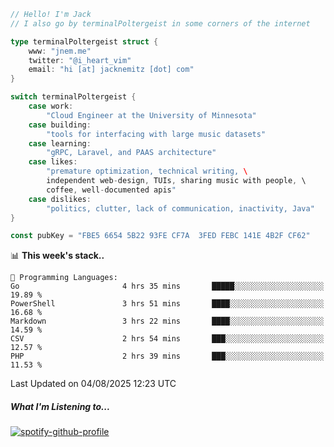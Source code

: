 ```go
// Hello! I'm Jack
// I also go by terminalPoltergeist in some corners of the internet

type terminalPoltergeist struct {
    www: "jnem.me"
    twitter: "@i_heart_vim"
    email: "hi [at] jacknemitz [dot] com"
}

switch terminalPoltergeist {
    case work:
        "Cloud Engineer at the University of Minnesota"
    case building:
        "tools for interfacing with large music datasets"
    case learning:
        "gRPC, Laravel, and PAAS architecture"
    case likes:
        "premature optimization, technical writing, \
        independent web-design, TUIs, sharing music with people, \
        coffee, well-documented apis"
    case dislikes:
        "politics, clutter, lack of communication, inactivity, Java"
}

const pubKey = "FBE5 6654 5B22 93FE CF7A  3FED FEBC 141E 4B2F CF62"
```

<!--START_SECTION:waka-->
📊 **This week's stack..** 

```text
💬 Programming Languages: 
Go                       4 hrs 35 mins       █████░░░░░░░░░░░░░░░░░░░░   19.89 % 
PowerShell               3 hrs 51 mins       ████░░░░░░░░░░░░░░░░░░░░░   16.68 % 
Markdown                 3 hrs 22 mins       ████░░░░░░░░░░░░░░░░░░░░░   14.59 % 
CSV                      2 hrs 54 mins       ███░░░░░░░░░░░░░░░░░░░░░░   12.57 % 
PHP                      2 hrs 39 mins       ███░░░░░░░░░░░░░░░░░░░░░░   11.53 % 
```


 Last Updated on 04/08/2025 12:23 UTC
<!--END_SECTION:waka-->

##### What I'm Listening to...

[![spotify-github-profile](https://jnem.me/listening-item?maxAge=2592000)](https://jnem.me/listening)
